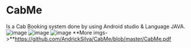# CabMe
Is a Cab Booking system done by using Android studio & Language JAVA.
![image](https://user-images.githubusercontent.com/94364805/163528362-e043cfbc-0c09-455b-b843-fb9bdd123416.png)
![image](https://user-images.githubusercontent.com/94364805/163528942-8e0979a2-444e-48ef-9209-45df70884b6d.png)
![image](https://user-images.githubusercontent.com/94364805/163528970-a1caa6c7-c0f2-4878-8265-3e6d6d892753.png)
**More imgs->**https://github.com/AndrickSilva/CabMe/blob/master/CabMe.pdf

